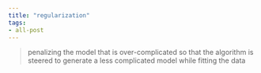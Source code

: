 ```yaml
---
title: "regularization"
tags:
- all-post
---
```


> penalizing the model that is over-complicated so that the algorithm is steered to generate a less complicated model while fitting the data

